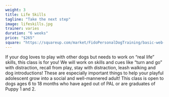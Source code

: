 ```yaml
---
weight: 3
title: Life Skills
tagline: "Take the next step"
image: lifeskills.jpg
trainer: varies
duration: "6 weeks"
price: "$265"
square: "https://squareup.com/market/FidoPersonalDogTraining/basic-web-1"
---
```


If your dog loves to play with other dogs but needs to work on “real life” skills, this class is for you! 
We will work on skills and cues like “turn and go” with distraction, recall from play, stay with distraction, 
leash walking and dog introductions! These are especially important things to help your playful adolescent 
grow into a social and well-mannered adult! This class is open to dogs ages 6 to 18 months who have aged out
of PAL or are graduates of Puppy 1 and 2. 
